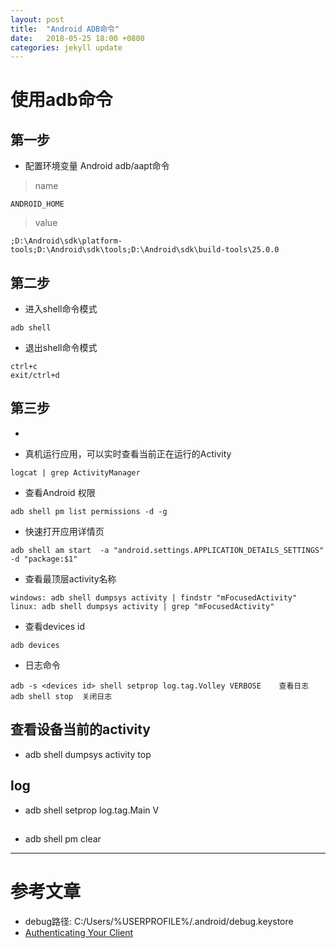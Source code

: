 ```yaml
---
layout: post
title:  "Android ADB命令"
date:   2018-05-25 18:00 +0800
categories: jekyll update
---
```

# 使用adb命令

## 第一步

* 配置环境变量 Android adb/aapt命令
> name
```
ANDROID_HOME
```
> value
``` 
;D:\Android\sdk\platform-tools;D:\Android\sdk\tools;D:\Android\sdk\build-tools\25.0.0
```

## 第二步
* 进入shell命令模式
```
adb shell 
```
* 退出shell命令模式
```
ctrl+c
exit/ctrl+d
```

## 第三步
* 

* 真机运行应用，可以实时查看当前正在运行的Activity
```
logcat | grep ActivityManager
```
* 查看Android 权限
```
adb shell pm list permissions -d -g
```
* 快速打开应用详情页
```
adb shell am start  -a "android.settings.APPLICATION_DETAILS_SETTINGS" -d "package:$1"
```
* 查看最顶层activity名称
```
windows: adb shell dumpsys activity | findstr "mFocusedActivity"
linux: adb shell dumpsys activity | grep "mFocusedActivity"
```
* 查看devices id
```
adb devices
```
* 日志命令
```
adb -s <devices id> shell setprop log.tag.Volley VERBOSE	查看日志
adb shell stop	关闭日志
```
## 查看设备当前的activity
* adb shell dumpsys activity top

## log
* adb shell setprop log.tag.Main V

## 
* adb shell pm clear <package name>
---

# 参考文章
* debug路径: C:/Users/%USERPROFILE%/.android/debug.keystore
* [Authenticating Your Client][Authenticating_Your_Client]

[Authenticating_Your_Client]: https://developers.google.com/android/guides/client-auth?hl=zh-cn